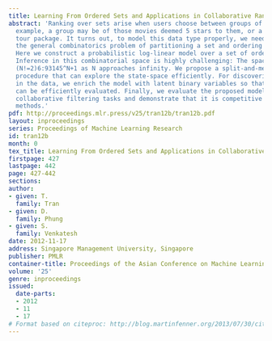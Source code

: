 ```yaml
---
title: Learning From Ordered Sets and Applications in Collaborative Ranking
abstract: 'Ranking over sets arise when users choose between groups of items. For
  example, a group may be of those movies deemed 5 stars to them, or a customized
  tour package. It turns out, to model this data type properly, we need to investigate
  the general combinatorics problem of partitioning a set and ordering the subsets.
  Here we construct a probabilistic log-linear model over a set of ordered subsets.
  Inference in this combinatorial space is highly challenging: The space size approaches
  (N!=2)6:93145^N+1 as N approaches infinity. We propose a split-and-merge Metropolis-Hastings
  procedure that can explore the state-space efficiently. For discovering hidden aspects
  in the data, we enrich the model with latent binary variables so that the posteriors
  can be efficiently evaluated. Finally, we evaluate the proposed model on large-scale
  collaborative filtering tasks and demonstrate that it is competitive against state-of-the-art
  methods.'
pdf: http://proceedings.mlr.press/v25/tran12b/tran12b.pdf
layout: inproceedings
series: Proceedings of Machine Learning Research
id: tran12b
month: 0
tex_title: Learning From Ordered Sets and Applications in Collaborative Ranking
firstpage: 427
lastpage: 442
page: 427-442
sections: 
author:
- given: T.
  family: Tran
- given: D.
  family: Phung
- given: S.
  family: Venkatesh
date: 2012-11-17
address: Singapore Management University, Singapore
publisher: PMLR
container-title: Proceedings of the Asian Conference on Machine Learning
volume: '25'
genre: inproceedings
issued:
  date-parts:
  - 2012
  - 11
  - 17
# Format based on citeproc: http://blog.martinfenner.org/2013/07/30/citeproc-yaml-for-bibliographies/
---
```

